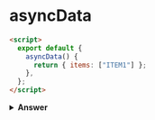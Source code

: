 # asyncData

```html
<script>
  export default {
    asyncData() {
      return { items: ["ITEM1"] };
    },
  };
</script>
```

<details><summary><b>Answer</b></summary>

```javascript
import { shallowMount } from "@vue/test-utils";
import Component from "./Component.vue";

const factory = () => {
  return shallowMount(Component);
};

describe("Component.vue", () => {
  test("asyncData option should work", async () => {
    const wrapper = factory();
    const res = await wrapper.vm.$options.asyncData();
    expect(res).toStrictEqual({ items: ["ITEM1"] });
  });
});
```

</details>
